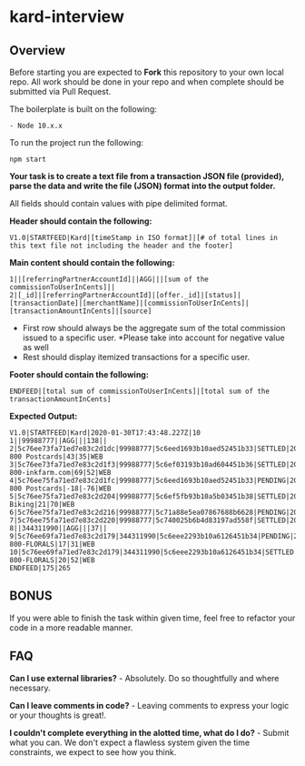 # kard-interview

## Overview

Before starting you are expected to **Fork** this repository to your own local repo. All work should be done in your repo and when complete should be submitted via Pull Request.

The boilerplate is built on the following:

    - Node 10.x.x

To run the project run the following: 

`npm start`

**Your task is to create a text file from a transaction JSON file (provided), parse the data and write the file (JSON) format into the output folder.**  

  All fields should contain values with pipe delimited format.
  
**Header should contain the following:**  
  
    V1.0|STARTFEED|Kard|[timeStamp in ISO format]|[# of total lines in this text file not including the header and the footer]
  
**Main content should contain the following:**  

    1||[referringPartnerAccountId]||AGG|||[sum of the commissionToUserInCents]||  
    2|[_id]|[referringPartnerAccountId]|[offer._id]|[status]|[transactionDate]|[merchantName]|[commissionToUserInCents]|[transactionAmountInCents]|[source]

- First row should always be the aggregate sum of the total commission issued to a specific user. *Please take into account for negative value as well
- Rest should display itemized transactions for a specific user.

**Footer should contain the following:**  
  
    ENDFEED|[total sum of commissionToUserInCents]|[total sum of the transactionAmountInCents]


**Expected Output:**  

    V1.0|STARTFEED|Kard|2020-01-30T17:43:48.227Z|10  
    1||99988777||AGG|||138||  
    2|5c76ee73fa71ed7e83c2d1dc|99988777|5c6eed1693b10aed52451b33|SETTLED|20190220|1-800 Postcards|43|35|WEB  
    3|5c76ee73fa71ed7e83c2d1f3|99988777|5c6ef03193b10ad604451b36|SETTLED|20190209|1-800-inkfarm.com|69|52|WEB  
    4|5c76ee75fa71ed7e83c2d1fc|99988777|5c6eed1693b10aed52451b33|PENDING|20190226|1-800 Postcards|-18|-76|WEB  
    5|5c76ee75fa71ed7e83c2d204|99988777|5c6ef5fb93b10a5b03451b38|SETTLED|20190209|Unlimited Biking|21|70|WEB  
    6|5c76ee75fa71ed7e83c2d216|99988777|5c71a88e5ea07867688b6628|PENDING|20190225|123Inkjets.com|5|68|WEB  
    7|5c76ee75fa71ed7e83c2d220|99988777|5c740025b6b4d83197ad558f|SETTLED|20190223|1800lighting.com|-9|-37|WEB  
    8||344311990||AGG|||37||  
    9|5c76ee69fa71ed7e83c2d179|344311990|5c6eee2293b10a6126451b34|PENDING|20190208|1-800-FLORALS|17|31|WEB  
    10|5c76ee69fa71ed7e83c2d179|344311990|5c6eee2293b10a6126451b34|SETTLED|20190208|1-800-FLORALS|20|52|WEB  
    ENDFEED|175|265  

## BONUS  
If you were able to finish the task within given time, feel free to refactor your code in a more readable manner.

## FAQ

**Can I use external libraries?** - Absolutely.  Do so thoughtfully and where necessary.

**Can I leave comments in code?** - Leaving comments to express your logic or your thoughts is great!.

**I couldn't complete everything in the alotted time, what do I do?** - Submit what you can. We don't expect a flawless system given the time constraints, we expect to see how you think.